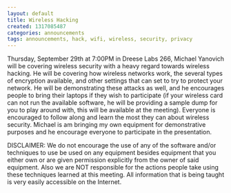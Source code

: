 ```yaml
---
layout: default
title: Wireless Hacking
created: 1317085487
categories: announcements
tags: announcements, hack, wifi, wireless, security, privacy
---
```

Thursday, September 29th at 7:00PM in Dreese Labs 266, Michael Yanovich will be covering wireless security with a heavy regard towards wireless hacking. He will be covering how wireless networks work, the several types of encryption available, and other settings that can set to try to protect your network. He will be demonstrating these attacks as well, and he encourages people to bring their laptops if they wish to participate (if your wireless card can not run the available software, he will be providing a sample dump for you to play around with, this will be available at the meeting). Everyone is encouraged to follow along and learn the most they can about wireless security.  Michael is am bringing my own equipment for demonstrative purposes and he encourage everyone to participate in the presentation.

DISCLAIMER: We do not encourage the use of any of the software and/or techniques to use be used on any equipment besides equipment that you either own or are given permission explicitly from the owner of said equipment. Also we are NOT responsible for the actions people take using these techniques learned at this meeting. All information that is being taught is very easily accessible on the Internet.
